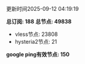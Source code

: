 更新时间2025-09-12 04:19:19

**总订阅: 188**
**总节点: 49838**
- vless节点: 23808
- hysteria2节点: 21

**google ping有效节点: 150**
